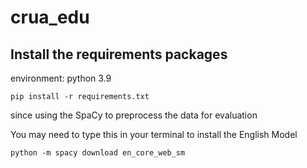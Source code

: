 # crua_edu

## Install the requirements packages

environment: python 3.9

```
pip install -r requirements.txt
```

since using the SpaCy to preprocess the data for evaluation

You may need to type this in your terminal to install the English Model

```python -m spacy download en_core_web_sm```

```

```
